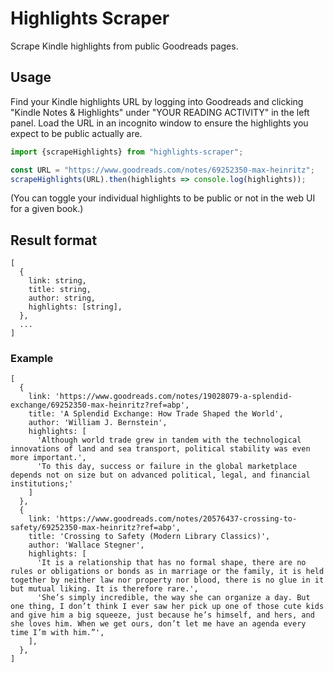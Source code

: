 # Highlights Scraper

Scrape Kindle highlights from public Goodreads pages.

## Usage
Find your Kindle highlights URL by logging into Goodreads and clicking
"Kindle Notes & Highlights" under "YOUR READING ACTIVITY" in the left panel.
Load the URL in an incognito window to ensure the highlights you expect
to be public actually are.

```js
import {scrapeHighlights} from "highlights-scraper";

const URL = "https://www.goodreads.com/notes/69252350-max-heinritz";
scrapeHighlights(URL).then(highlights => console.log(highlights));
```

(You can toggle your individual highlights to be public or not in the web UI for
a given book.)

## Result format

```
[
  {
    link: string,
    title: string,
    author: string,
    highlights: [string],
  },
  ...
]
```

### Example

```
[
  {
    link: 'https://www.goodreads.com/notes/19028079-a-splendid-exchange/69252350-max-heinritz?ref=abp',
    title: 'A Splendid Exchange: How Trade Shaped the World',
    author: 'William J. Bernstein',
    highlights: [
      'Although world trade grew in tandem with the technological innovations of land and sea transport, political stability was even more important.',
      'To this day, success or failure in the global marketplace depends not on size but on advanced political, legal, and financial institutions;'
    ]
  },
  {
    link: 'https://www.goodreads.com/notes/20576437-crossing-to-safety/69252350-max-heinritz?ref=abp',
    title: 'Crossing to Safety (Modern Library Classics)',
    author: 'Wallace Stegner',
    highlights: [
      'It is a relationship that has no formal shape, there are no rules or obligations or bonds as in marriage or the family, it is held together by neither law nor property nor blood, there is no glue in it but mutual liking. It is therefore rare.',
      'She’s simply incredible, the way she can organize a day. But one thing, I don’t think I ever saw her pick up one of those cute kids and give him a big squeeze, just because he’s himself, and hers, and she loves him. When we get ours, don’t let me have an agenda every time I’m with him.”',
    ],
  },
]
```

